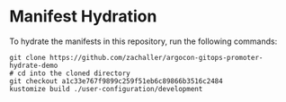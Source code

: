 # Manifest Hydration

To hydrate the manifests in this repository, run the following commands:

```shell
git clone https://github.com/zachaller/argocon-gitops-promoter-hydrate-demo
# cd into the cloned directory
git checkout a1c33e767f9899c259f51eb6c89866b3516c2484
kustomize build ./user-configuration/development
```
